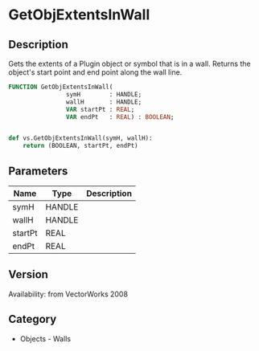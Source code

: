 # GetObjExtentsInWall

## Description
Gets the extents of a Plugin object or symbol that is in a wall.  Returns the object's start point and end point along the wall line.

```pascal
FUNCTION GetObjExtentsInWall(
				symH        : HANDLE;
				wallH       : HANDLE;
				VAR startPt : REAL;
				VAR endPt   : REAL) : BOOLEAN;
```

```python

def vs.GetObjExtentsInWall(symH, wallH):
    return (BOOLEAN, startPt, endPt)
```

## Parameters
|Name|Type|Description|
|---|---|---|
|symH|HANDLE||
|wallH|HANDLE||
|startPt|REAL||
|endPt|REAL||

## Version
Availability: from VectorWorks 2008
## Category
* Objects - Walls

